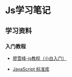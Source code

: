 # Js学习笔记

## 学习资料

### 入门教程

+ [廖雪峰-js教程（小白入门）](http://www.liaoxuefeng.com/wiki/001434446689867b27157e896e74d51a89c25cc8b43bdb3000)

+ [JavaScript 标准库](https://developer.mozilla.org/zh-CN/docs/Web/JavaScript/Reference/Global_Objects)